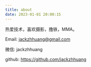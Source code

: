 ```yaml
---
title: about
date: 2023-01-01 20:00:15
---
```


热爱技术，喜欢摄影，撸铁，MMA。

Email: jackzhhuang@gmail.com

微信: jackzhhuang

github: https://github.com/jackzhhuang

